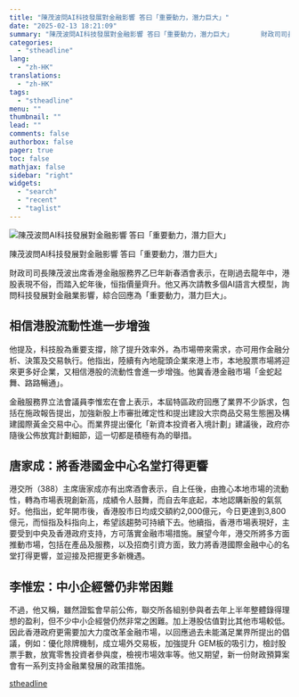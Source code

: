 ```yaml
---
title: "陳茂波問AI科技發展對金融影響 答曰「重要動力，潛力巨大」"
date: "2025-02-13 18:21:09"
summary: "陳茂波問AI科技發展對金融影響 答曰「重要動力，潛力巨大」       財政司司長陳茂波出席..."
categories:
  - "stheadline"
lang:
  - "zh-HK"
translations:
  - "zh-HK"
tags:
  - "stheadline"
menu: ""
thumbnail: ""
lead: ""
comments: false
authorbox: false
pager: true
toc: false
mathjax: false
sidebar: "right"
widgets:
  - "search"
  - "recent"
  - "taglist"
---
```


![陳茂波問AI科技發展對金融影響 答曰「重要動力，潛力巨大」](https://image.stheadline.com/f/680p0/0x0/100/none/3fd3e5815693e3f90ac5f958fd6af9e8/stheadline/inewsmedia/20250213/_2025021318144178594.jpg)

陳茂波問AI科技發展對金融影響 答曰「重要動力，潛力巨大」




財政司司長陳茂波出席香港金融服務界乙巳年新春酒會表示，在剛過去龍年中，港股表現不俗，而踏入蛇年後，恒指價量齊升。他又再次請教多個AI語言大模型，詢問科技發展對金融業影響，綜合回應為「重要動力，潛力巨大」。

相信港股流動性進一步增強
------------

他提及，科技股為重要支撐，除了提升效率外，為市場帶來需求，亦可用作金融分析、決策及交易執行。他指出，陸續有內地龍頭企業來港上市，本地股票市場將迎來更多好企業，又相信港股的流動性會進一步增強。他冀香港金融市場「金蛇起舞、路路暢通」。

金融服務界立法會議員李惟宏在會上表示，本屆特區政府回應了業界不少訴求，包括在施政報告提出，加強新股上市審批確定性和提出建設大宗商品交易生態圈及構建國際黃金交易中心。而業界提出優化「新資本投資者入境計劃」建議後，政府亦隨後公佈放寬計劃細節，這一切都是積極有為的舉措。

唐家成：將香港國金中心名堂打得更響
-----------------

港交所（388）主席唐家成亦有出席酒會表示，自上任後，由擔心本地市場的流動性，轉為市場表現創新高，成績令人鼓舞，而自去年底起，本地認購新股的氣氛好。他指出，蛇年開市後，香港股市日均成交額約2,000億元，今日更達到3,800億元，而恒指及科指向上，希望該趨勢可持續下去。他續指，香港市場表現好，主要受到中央及香港政府支持，方可落實金融市場措施。展望今年，港交所將多方面推動市場，包括在產品及服務，以及招商引資方面，致力將香港國際金融中心的名堂打得更響，並迎接及把握更多新機遇。

李惟宏：中小企經營仍非常困難
--------------

不過，他又稱，雖然證監會早前公佈，聯交所各組别參與者去年上半年整體錄得理想的盈利，但不少中小企經營仍然非常之困難。加上港股估值對比其他市場較低。因此香港政府更需要加大力度改革金融市場，以回應過去未能滿足業界所提出的倡議，例如：優化除牌機制，成立場外交易板，加強提升 GEM板的吸引力，檢討股票手數，放寬零售投資者參與度，檢視市場效率等。他又期望，新一份財政預算案會有一系列支持金融業發展的政策措施。

[stheadline](https://std.stheadline.com/realtime/article/2052612/即時-財經-陳茂波問AI科技發展對金融影響-答曰-重要動力-潛力巨大)

